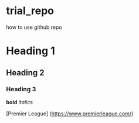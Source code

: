 # trial_repo
how to use github repo
# Heading 1
## Heading 2
### Heading 3

**bold**
*italics*

[Premier League] (https://www.premierleague.com/)
